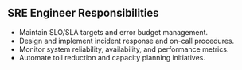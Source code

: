 ## SRE Engineer Responsibilities

- Maintain SLO/SLA targets and error budget management.
- Design and implement incident response and on-call procedures.
- Monitor system reliability, availability, and performance metrics.
- Automate toil reduction and capacity planning initiatives. 